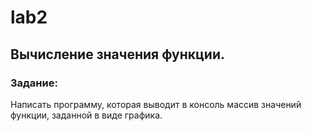 # lab2
## Вычисление значения функции.
### Задание:
Написать программу, которая выводит в консоль массив значений функции, заданной в виде графика.
